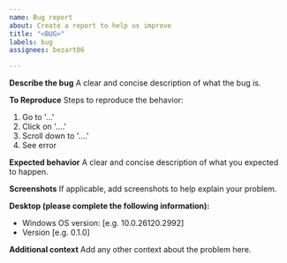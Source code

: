 ```yaml
---
name: Bug report
about: Create a report to help us improve
title: "<BUG>"
labels: bug
assignees: bezart06

---
```


**Describe the bug**
A clear and concise description of what the bug is.

**To Reproduce**
Steps to reproduce the behavior:
1. Go to '...'
2. Click on '....'
3. Scroll down to '....'
4. See error

**Expected behavior**
A clear and concise description of what you expected to happen.

**Screenshots**
If applicable, add screenshots to help explain your problem.

**Desktop (please complete the following information):**
 - Windows OS version: [e.g. 10.0.26120.2992]
 - Version [e.g. 0.1.0]

**Additional context**
Add any other context about the problem here.
